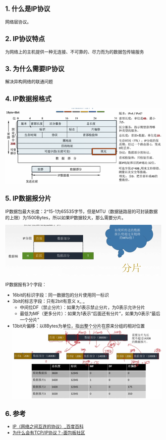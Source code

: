 
## 1. 什么是IP协议
网络层协议。
## 2. IP协议特点
为网络上的主机提供一种无连接、不可靠的、尽力而为的数据包传输服务
## 3. 为什么需要IP协议
解决异构网络的联通问题
## 4. IP数据报格式

![](https://raw.githubusercontent.com/TDoct/images/master/img/20200228214344.png)


## 5. IP数据报分片
IP数据包最大长度：2^15-1为65535字节，但是MTU（数据链路层的可封装数据的上限）为1500Bytes，所以如果IP数据较大，那么需要分片。

![](https://raw.githubusercontent.com/TDoct/images/master/img/20200228214356.png)

IP数据报有3个字段：

- 16bit的标识字段：同一数据包的分片使用同一标识
- 3bit的标志字段：只有2bit有意义 x_ _
    - 中间位DF（禁止分片）：如果为1表示禁止分片，为0表示允许分片
    - 最低为MF（更多分片）：如果为1表示“后面还有分片”，如果为0表示“最后一个分片”
- 13bit片偏移：以8Bytes为单位，指出整个分片在原来分组的相对位置
![](https://raw.githubusercontent.com/TDoct/images/master/1598181422_20200228211445203_16858.png)

## 6. 参考
- [IP（网络之间互连的协议）\_百度百科](https://baike.baidu.com/item/IP/224599#:~:text=IP%E6%98%AFInternet%20Protocol%EF%BC%88%E7%BD%91%E9%99%85,%E4%B8%A4%E8%80%85%E7%9A%84%E7%8B%AC%E7%AB%8B%E5%8F%91%E5%B1%95%E3%80%82)
- [为什么会有TCP/IP协议？\-面包板社区](https://www.eet-china.com/mp/a55714.html#:~:text=IP%20%E6%98%AF%E6%97%A0%E8%BF%9E%E6%8E%A5%E7%9A%84%E9%80%9A%E4%BF%A1%E5%8D%8F%E8%AE%AE%E3%80%82&text=%E8%BF%99%E6%A0%B7%EF%BC%8CIP%20%E5%B0%B1%E9%99%8D%E4%BD%8E%E4%BA%86,%E8%87%B3%E5%AE%83%E7%9A%84%E7%9B%AE%E7%9A%84%E5%9C%B0%E3%80%82)